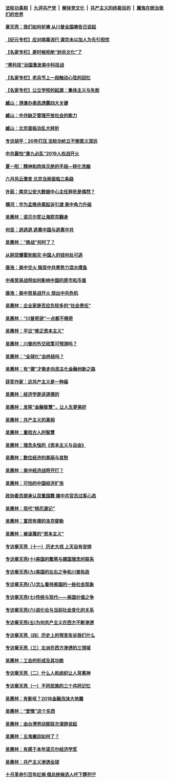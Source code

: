 

####  [法轮功真相](../../../../basic/blob/master/README.md?t=07061031) &nbsp;|&nbsp; [九评共产党](../../../../9ping.md/blob/master/README.md?t=07061031) &nbsp;|&nbsp; [解体党文化](../../../../jtdwh.md/blob/master/README.md?t=07061031)  &nbsp;|&nbsp; [共产主义的终极目的](../../../../gczydzjmd.md/blob/master/README.md?t=07061031) &nbsp;|&nbsp; [魔鬼在统治我们的世界](../../../../mgztzwmdsj.md/blob/master/README.md?t=07061031) 

#### [章天亮：我们如何祈祷 从川普全国祷告日说起](../pages/nsc423/n11944627.md?t=07061031) 

#### [【纪元专栏】应对病毒流行 渥京未以加人为先引担忧](../pages/nsc423/n11875714.md?t=07061031) 

#### [【名家专栏】是时候拒绝“封杀文化”了](../pages/nsc423/n11814093.md?t=07061031) 

#### [“黑科技”治国激发美中科技战](../pages/nsc423/n11638056.md?t=07061031) 

#### [【名家专栏】老兵节上一段触动心弦的回忆](../pages/nsc423/n11646016.md?t=07061031) 

#### [【名家专栏】公立学校的起源：集体主义与失败](../pages/nsc423/n11601833.md?t=07061031) 

#### [臧山：港澳办表态透露四大关键](../pages/nsc423/n11421628.md?t=07061031) 

#### [臧山：中共缺乏管理开放社会的能力](../pages/nsc423/n11407457.md?t=07061031) 

#### [臧山：北京面临治乱大转折](../pages/nsc423/n11406895.md?t=07061031) 

#### [专访胡平：20年打压 法轮功屹立不倒意义深远](../pages/nsc423/n11398800.md?t=07061031) 

#### [中共最怕“逢九必乱”2019人权战开火](../pages/nsc423/n11385248.md?t=07061031) 

#### [夏一阳：精神和肉体灭绝的手段—转化洗脑](../pages/nsc423/n11368250.md?t=07061031) 

#### [六月风云激变 北京当局面临三条路](../pages/nsc423/n11313668.md?t=07061031) 

#### [许茹：南京公安大数据中心主任猝死是偶然？](../pages/nsc423/n11064744.md?t=07061031) 

#### [横河：华为孟晚舟案起诉引渡 美中角力升级](../pages/nsc423/n11027230.md?t=07061031) 

#### [吴惠林：诺贝尔奖让海耶克翻身](../pages/nsc423/n10890049.md?t=07061031) 

#### [何坚：逃逃逃 逃离中国与逃离中共](../pages/nsc423/n10592891.md?t=07061031) 

#### [吴惠林：“商战”何时了？](../pages/nsc423/n10573558.md?t=07061031) 

#### [从网贷爆雷到股灾 中国人的钱何处可逃](../pages/nsc423/n10572800.md?t=07061031) 

#### [唐浩：美中交火 隐现中共黑势力混水摸鱼](../pages/nsc423/n10544040.md?t=07061031) 

#### [中美贸易战将如何影响中国的房市和币值](../pages/nsc423/n10543697.md?t=07061031) 

#### [唐浩：美中贸易战开火 烧出中共危机](../pages/nsc423/n10540126.md?t=07061031) 

#### [吴惠林：企业家是否应负较多的“社会责任”](../pages/nsc423/n10535022.md?t=07061031) 

#### [吴惠林：“川普奇迹”一点都不稀奇](../pages/nsc423/n10512808.md?t=07061031) 

#### [吴惠林：平议“修正资本主义”](../pages/nsc423/n10495724.md?t=07061031) 

#### [吴惠林：川普的外交政策可预测吗？](../pages/nsc423/n10462387.md?t=07061031) 

#### [吴惠林：“全球化”会终结吗？](../pages/nsc423/n10452838.md?t=07061031) 

#### [吴惠林：有“德”才能走向民主化金融创新之路](../pages/nsc423/n10432292.md?t=07061031) 

#### [获奖作家：这共产主义是一种癌](../pages/nsc423/n10431541.md?t=07061031) 

#### [吴惠林：经济学是讲道德的](../pages/nsc423/n10398014.md?t=07061031) 

#### [吴惠林：发挥“金融智慧”，让人生更美好](../pages/nsc423/n10375019.md?t=07061031) 

#### [吴惠林：共产主义的真相](../pages/nsc423/n10351394.md?t=07061031) 

#### [吴惠林：重拾古人的智慧](../pages/nsc423/n10337691.md?t=07061031) 

#### [吴惠林：理念永恒的《资本主义与自由》](../pages/nsc423/n10316274.md?t=07061031) 

#### [吴惠林：数位经济的美丽与哀愁](../pages/nsc423/n10292946.md?t=07061031) 

#### [吴惠林：美中经济战将开打？](../pages/nsc423/n10258825.md?t=07061031) 

#### [吴惠林：可怕的中国经济扩张](../pages/nsc423/n10219147.md?t=07061031) 

#### [政协委员提承认双重国籍 揭中共官员过客心态](../pages/nsc423/n10208809.md?t=07061031) 

#### [吴惠林：现代“桃花源记”](../pages/nsc423/n10185234.md?t=07061031) 

#### [吴惠林：富而有德的洛克斐勒](../pages/nsc423/n10142264.md?t=07061031) 

#### [吴惠林：被诬蔑的“资本主义”](../pages/nsc423/n10124816.md?t=07061031) 

#### [专访章天亮（十一）历史大戏 上天自有安排](../pages/nsc423/n10094905.md?t=07061031) 

#### [专访章天亮(十)美国的繁荣与建国理念的联系](../pages/nsc423/n10094899.md?t=07061031) 

#### [专访章天亮(九)美国的左右之争和川普执政](../pages/nsc423/n10094889.md?t=07061031) 

#### [专访章天亮(八)怎么看待美国的一些社会现象](../pages/nsc423/n10094857.md?t=07061031) 

#### [专访章天亮(七)传统与现代——美国价值之争](../pages/nsc423/n10093140.md?t=07061031) 

#### [专访章天亮(六)进化论与当前社会变化的关系](../pages/nsc423/n10092036.md?t=07061031) 

#### [专访章天亮(五)为何共产主义在西方不断渗透](../pages/nsc423/n10083620.md?t=07061031) 

#### [专访章天亮（四）历史上的预言告诉我们什么](../pages/nsc423/n10083606.md?t=07061031) 

#### [专访章天亮（三）左派在西方渗透的三领域](../pages/nsc423/n10081115.md?t=07061031) 

#### [吴惠林：工会的形成及其功能](../pages/nsc423/n10080633.md?t=07061031) 

#### [专访章天亮（二）什么人和组织让人背离神](../pages/nsc423/n10076637.md?t=07061031) 

#### [专访章天亮（一）不同民族的三个共同记忆](../pages/nsc423/n10074188.md?t=07061031) 

#### [吴惠林：有影呒？2018金融泡沫大地震](../pages/nsc423/n10040534.md?t=07061031) 

#### [吴惠林：“爱情”这个东西](../pages/nsc423/n10019423.md?t=07061031) 

#### [吴惠林：由台湾劳动部政次请辞说起](../pages/nsc423/n9979679.md?t=07061031) 

#### [吴惠林：五鬼搬运如何了？](../pages/nsc423/n9925338.md?t=07061031) 

#### [吴惠林：有感于本年诺贝尔经济学奖](../pages/nsc423/n9871883.md?t=07061031) 

#### [吴惠林：共产主义渗透全球](../pages/nsc423/n9812748.md?t=07061031) 

#### [十月革命引百年红祸 俄总统候选人吁下葬列宁](../pages/nsc423/n9810182.md?t=07061031) 

